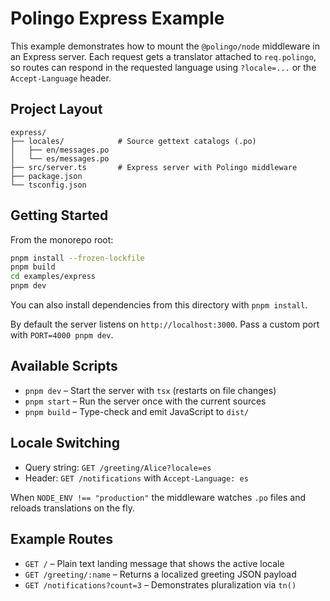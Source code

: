 # Polingo Express Example

This example demonstrates how to mount the `@polingo/node` middleware in an Express server. Each request gets a translator attached to `req.polingo`, so routes can respond in the requested language using `?locale=...` or the `Accept-Language` header.

## Project Layout

```
express/
├── locales/            # Source gettext catalogs (.po)
│   ├── en/messages.po
│   └── es/messages.po
├── src/server.ts       # Express server with Polingo middleware
├── package.json
└── tsconfig.json
```

## Getting Started

From the monorepo root:

```bash
pnpm install --frozen-lockfile
pnpm build
cd examples/express
pnpm dev
```

You can also install dependencies from this directory with `pnpm install`.

By default the server listens on `http://localhost:3000`. Pass a custom port with `PORT=4000 pnpm dev`.

## Available Scripts

- `pnpm dev` – Start the server with `tsx` (restarts on file changes)
- `pnpm start` – Run the server once with the current sources
- `pnpm build` – Type-check and emit JavaScript to `dist/`

## Locale Switching

- Query string: `GET /greeting/Alice?locale=es`
- Header: `GET /notifications` with `Accept-Language: es`

When `NODE_ENV !== "production"` the middleware watches `.po` files and reloads translations on the fly.

## Example Routes

- `GET /` – Plain text landing message that shows the active locale
- `GET /greeting/:name` – Returns a localized greeting JSON payload
- `GET /notifications?count=3` – Demonstrates pluralization via `tn()`

